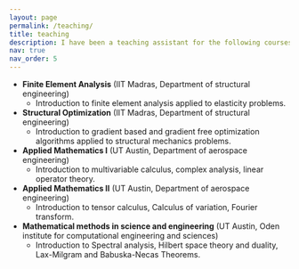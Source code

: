 ```yaml
---
layout: page
permalink: /teaching/
title: teaching
description: I have been a teaching assistant for the following courses.
nav: true
nav_order: 5
---
```


- **Finite Element Analysis** (IIT Madras, Department of structural engineering)
  - Introduction to finite element analysis applied to elasticity problems. <br>
- **Structural Optimization** (IIT Madras, Department of structural engineering)
  - Introduction to gradient based and gradient free optimization algorithms applied to structural mechanics problems.
- **Applied Mathematics I** (UT Austin, Department of aerospace engineering)
  - Introduction to multivariable calculus, complex analysis, linear operator theory.
- **Applied Mathematics II** (UT Austin, Department of aerospace engineering)
  - Introduction to tensor calculus, Calculus of variation, Fourier transform.
- **Mathematical methods in science and engineering** (UT Austin, Oden institute for computational engineering and sciences)
  - Introduction to Spectral analysis, Hilbert space theory and duality, Lax-Milgram and Babuska-Necas Theorems.
